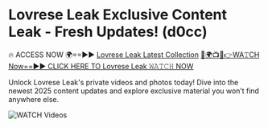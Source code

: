 # Lovrese Leak Exclusive Content Leak - Fresh Updates! (d0cc)

🔥 ACCESS NOW 🌍==►► <a href="https://tinyurl.com/3fjeunct" rel="nofollow">Lovrese Leak Latest Collection</a></h3>
[🔴🌍📺📱👉WA𝚃CH Now==►► CLICK HERE TO Lovrese Leak 𝚆𝙰𝚃𝙲𝙷 NOW](https://tinyurl.com/3fjeunct)

Unlock Lovrese Leak's private videos and photos today! Dive into the newest 2025 content updates and explore exclusive material you won’t find anywhere else.


<a href="https://tinyurl.com/3fjeunct" rel="nofollow" data-target="animated-image.originalLink"><img src="https://camo.githubusercontent.com/8a4f000d20f83aca3bf7ec5f350d767afa0574a8a352519fd8cfa583a6f93a33/68747470733a2f2f692e696d6775722e636f6d2f644a486b345a712e676966" alt="WATCH Videos" data-canonical-src="https://i.imgur.com/dJHk4Zq.gif" style="max-width: 100%; display: inline-block;" data-target="animated-image.originalImage"></a>
